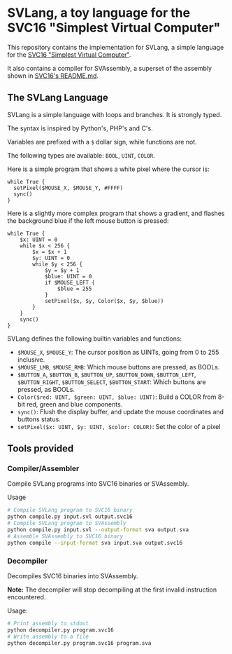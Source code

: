 # SVLang, a toy language for the SVC16 "Simplest Virtual Computer"

This repository contains the implementation for SVLang, a simple language for
the [SVC16 "Simplest Virtual Computer"](https://github.com/JanNeuendorf/SVC16).

It also contains a compiler for SVAssembly, a superset of the assembly shown in
[SVC16's README.md](https://github.com/JanNeuendorf/SVC16/blob/main/README.md#example).

## The SVLang Language

SVLang is a simple language with loops and branches. It is strongly typed.

The syntax is inspired by Python's, PHP's and C's.

Variables are prefixed with a `$` dollar sign, while functions are not.

The following types are available: `BOOL`, `UINT`, `COLOR`.

Here is a simple program that shows a white pixel where the cursor is:

```
while True {
  setPixel($MOUSE_X, $MOUSE_Y, #FFFF)
  sync()
}
```

Here is a slightly more complex program that shows a gradient, and flashes the
background blue if the left mouse button is pressed:

```
while True {
    $x: UINT = 0
    while $x < 256 {
        $x = $x + 1
        $y: UINT = 0
        while $y < 256 {
            $y = $y + 1
            $blue: UINT = 0
            if $MOUSE_LEFT {
                $blue = 255
            }
            setPixel($x, $y, Color($x, $y, $blue))
        }
    }
    sync()
}
```

SVLang defines the following builtin variables and functions:
- `$MOUSE_X`, `$MOUSE_Y`: The cursor position as UINTs, going from 0 to 255 inclusive.
- `$MOUSE_LMB`, `$MOUSE_RMB`: Which mouse buttons are pressed, as BOOLs.
- `$BUTTON_A`, `$BUTTON_B`, `$BUTTON_UP`, `$BUTTON_DOWN`, `$BUTTON_LEFT`, `$BUTTON_RIGHT`, `$BUTTON_SELECT`, `$BUTTON_START`: Which buttons are pressed, as BOOLs.
- `Color($red: UINT, $green: UINT, $blue: UINT)`: Build a COLOR from 8-bit red, green and blue components.
- `sync()`: Flush the display buffer, and update the mouse coordinates and buttons status.
- `setPixel($x: UINT, $y: UINT, $color: COLOR)`: Set the color of a pixel

## Tools provided

### Compiler/Assembler

Compile SVLang programs into SVC16 binaries or SVAssembly.

Usage
```bash
# Compile SVLang program to SVC16 binary
python compile.py input.svl output.svc16
# Compile SVLang program to SVAssembly
python compile.py input.svl --output-format sva output.sva
# Assemble SVAssembly to SVC16 binary
python compile --input-format sva input.sva output.svc16
```

### Decompiler

Decompiles SVC16 binaries into SVAssembly.

**Note:** The decompiler will stop decompiling at the first invalid instruction
encountered.

Usage:
```bash
# Print assembly to stdout
python decompiler.py program.svc16
# Write assembly to a file
python decompiler.py program.svc16 program.sva
```
